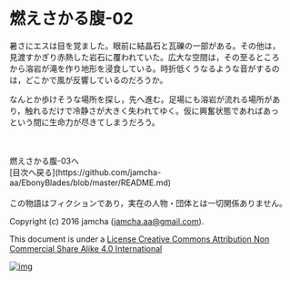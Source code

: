 # 燃えさかる腹-02

暑さにエスは目を覚ました。眼前に結晶石と瓦礫の一部がある。その他は，  
見渡すかぎり赤熱した岩石に覆われていた。広大な空間は，その至るところ  
から溶岩が滝を作り地形を浸食している。時折低くうなるような音がするの  
は，どこかで風が反響しているのだろうか。  

なんとか歩けそうな場所を探し，先へ進む。足場にも溶岩が流れる場所があ  
り，触れるだけで冷静さが大きく失われてゆく。仮に興奮状態であればあっ  
という間に生命力が尽きてしまうだろう。  

<br>  
<br>  
燃えさかる腹-03へ  

<br>  
[目次へ戻る](https://github.com/jamcha-aa/EbonyBlades/blob/master/README.md)  
<br>  
<br>  
この物語はフィクションであり，実在の人物・団体とは一切関係ありません。  

Copyright (c) 2016 jamcha (jamcha.aa@gmail.com).  

This document is under a [License Creative Commons Attribution Non Commercial Share Alike 4.0 International](http://creativecommons.org/licenses/by-nc-sa/4.0/deed)  

[![img](http://i.creativecommons.org/l/by-nc-sa/3.0/80x15.png)](http://creativecommons.org/licenses/by-nc-sa/4.0/deed)